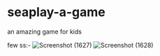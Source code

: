 # seaplay-a-game
an amazing game for kids

few ss:-
![Screenshot (1627)](https://user-images.githubusercontent.com/72397485/119009315-9f202a00-b9b0-11eb-8d4b-7a489cd88a21.png)
![Screenshot (1628)](https://user-images.githubusercontent.com/72397485/119009335-a47d7480-b9b0-11eb-856b-3724b719f674.png)

